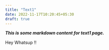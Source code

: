 ```yaml
---
title: "Text1"
date: 2022-11-17T10:20:45+05:30
draft: true
---
```


***This is some markdown content for text1 page.***

Hey Whatsup !!
